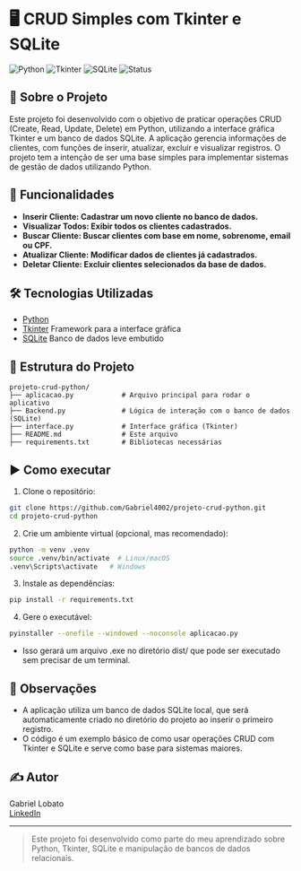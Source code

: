 # 🖥️ CRUD Simples com Tkinter e SQLite

![Python](https://img.shields.io/badge/Python-3.10%2B-blue)
![Tkinter](https://img.shields.io/badge/Tkinter-UI%20Framework-008080)
![SQLite](https://img.shields.io/badge/SQLite-Database%20Management-006400)
![Status](https://img.shields.io/badge/Status-Concluído-brightgreen)

## 📌 Sobre o Projeto
Este projeto foi desenvolvido com o objetivo de praticar operações CRUD (Create, Read, Update, Delete) em Python, utilizando a interface gráfica Tkinter e um banco de dados SQLite. A aplicação gerencia informações de clientes, com funções de inserir, atualizar, excluir e visualizar registros. 
O projeto tem a intenção de ser uma base simples para implementar sistemas de gestão de dados utilizando Python.


## 🚀 Funcionalidades
- **Inserir Cliente: Cadastrar um novo cliente no banco de dados.**
- **Visualizar Todos: Exibir todos os clientes cadastrados.**
- **Buscar Cliente: Buscar clientes com base em nome, sobrenome, email ou CPF.**
- **Atualizar Cliente: Modificar dados de clientes já cadastrados.**
- **Deletar Cliente: Excluir clientes selecionados da base de dados.**

## 🛠 Tecnologias Utilizadas
- [Python](https://www.python.org/)
- [Tkinter](https://docs.python.org/3/library/tkinter.html) Framework para a interface gráfica
- [SQLite](https://sqlite.org/) Banco de dados leve embutido

## 📁 Estrutura do Projeto
```
projeto-crud-python/
├── aplicacao.py            # Arquivo principal para rodar o aplicativo
├── Backend.py              # Lógica de interação com o banco de dados (SQLite)
├── interface.py            # Interface gráfica (Tkinter)
├── README.md               # Este arquivo
├── requirements.txt        # Bibliotecas necessárias
```
## ▶️ Como executar

1. Clone o repositório:
```bash
git clone https://github.com/Gabriel4002/projeto-crud-python.git
cd projeto-crud-python
```

2. Crie um ambiente virtual (opcional, mas recomendado):
```bash
python -m venv .venv
source .venv/bin/activate  # Linux/macOS
.venv\Scripts\activate   # Windows
```

3. Instale as dependências:
```bash
pip install -r requirements.txt
```

4. Gere o executável:
```bash
pyinstaller --onefile --windowed --noconsole aplicacao.py
```
- Isso gerará um arquivo .exe no diretório dist/ que pode ser executado sem precisar de um terminal.

## 📝 Observações

- A aplicação utiliza um banco de dados SQLite local, que será automaticamente criado no diretório do projeto ao inserir o primeiro registro.
- O código é um exemplo básico de como usar operações CRUD com Tkinter e SQLite e serve como base para sistemas maiores.

## ✍️ Autor

Gabriel Lobato  
[LinkedIn](https://www.linkedin.com/in/gabriel-lobato-314096371)

---

> Este projeto foi desenvolvido como parte do meu aprendizado sobre Python, Tkinter, SQLite e manipulação de bancos de dados relacionais.
